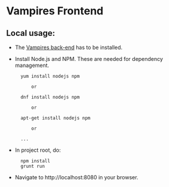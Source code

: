 # Vampires Frontend

## Local usage:

* The [Vampires back-end](https://bitbucket.org/cdumitru/vampires-akka)
  has to be installed.

* Install Node.js and NPM. These are needed for dependency management.

        yum install nodejs npm
        
            or
            
        dnf install nodejs npm

            or
            
        apt-get install nodejs npm
        
            or
            
        ...


* In project root, do:

        npm install
        grunt run

* Navigate to http://localhost:8080 in your browser.

